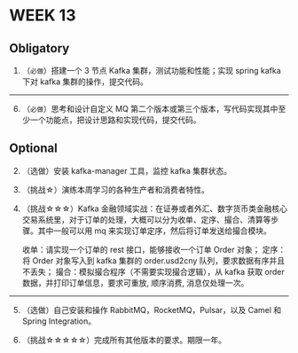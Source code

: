 # WEEK 13

## Obligatory

1. （`必做`）搭建一个 3 节点 Kafka 集群，测试功能和性能；实现 spring kafka 下对 kafka 集群的操作，提交代码。

----------------------------------------------------------------------

6. （`必做`）思考和设计自定义 MQ 第二个版本或第三个版本，写代码实现其中至少一个功能点，把设计思路和实现代码，提交代码。


## Optional

2. （选做）安装 kafka-manager 工具，监控 kafka 集群状态。

3. （挑战☆）演练本周学习的各种生产者和消费者特性。

4. （挑战☆☆☆）Kafka 金融领域实战：在证券或者外汇、数字货币类金融核心交易系统里，对于订单的处理，大概可以分为收单、定序、撮合、清算等步骤。其中一般可以用 mq 来实现订单定序，然后将订单发送给撮合模块。

    收单：请实现一个订单的 rest 接口，能够接收一个订单 Order 对象；
    定序：将 Order 对象写入到 kafka 集群的 order.usd2cny 队列，要求数据有序并且不丢失；
    撮合：模拟撮合程序（不需要实现撮合逻辑），从 kafka 获取 order 数据，并打印订单信息，要求可重放, 顺序消费, 消息仅处理一次。

----------------------------------------------------------------------

5. （选做）自己安装和操作 RabbitMQ，RocketMQ，Pulsar，以及 Camel 和 Spring Integration。

7. （挑战☆☆☆☆☆）完成所有其他版本的要求。期限一年。

